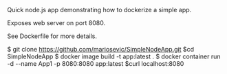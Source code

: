 
Quick node.js app demonstrating how to dockerize a simple app.

Exposes web server on port 8080.

See Dockerfile for more details.


$ git clone https://github.com/mariosevic/SimpleNodeApp.git
$cd SimpleNodeApp
$ docker image build -t app:latest .
$ docker container run -d --name App1 -p 8080:8080 app:latest
$curl localhost:8080
